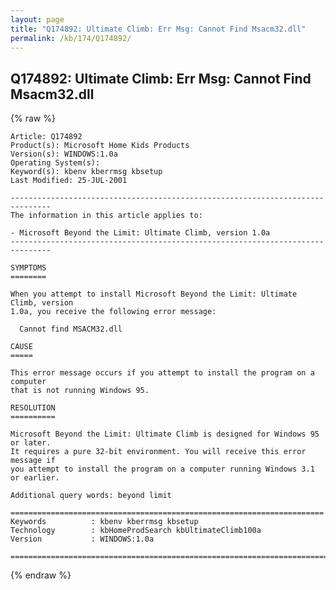 ```yaml
---
layout: page
title: "Q174892: Ultimate Climb: Err Msg: Cannot Find Msacm32.dll"
permalink: /kb/174/Q174892/
---
```


## Q174892: Ultimate Climb: Err Msg: Cannot Find Msacm32.dll

{% raw %}

	Article: Q174892
	Product(s): Microsoft Home Kids Products
	Version(s): WINDOWS:1.0a
	Operating System(s): 
	Keyword(s): kbenv kberrmsg kbsetup
	Last Modified: 25-JUL-2001
	
	-------------------------------------------------------------------------------
	The information in this article applies to:
	
	- Microsoft Beyond the Limit: Ultimate Climb, version 1.0a 
	-------------------------------------------------------------------------------
	
	SYMPTOMS
	========
	
	When you attempt to install Microsoft Beyond the Limit: Ultimate Climb, version
	1.0a, you receive the following error message:
	
	  Cannot find MSACM32.dll
	
	CAUSE
	=====
	
	This error message occurs if you attempt to install the program on a computer
	that is not running Windows 95.
	
	RESOLUTION
	==========
	
	Microsoft Beyond the Limit: Ultimate Climb is designed for Windows 95 or later.
	It requires a pure 32-bit environment. You will receive this error message if
	you attempt to install the program on a computer running Windows 3.1 or earlier.
	
	Additional query words: beyond limit
	
	======================================================================
	Keywords          : kbenv kberrmsg kbsetup 
	Technology        : kbHomeProdSearch kbUltimateClimb100a
	Version           : WINDOWS:1.0a
	
	=============================================================================
	

{% endraw %}
